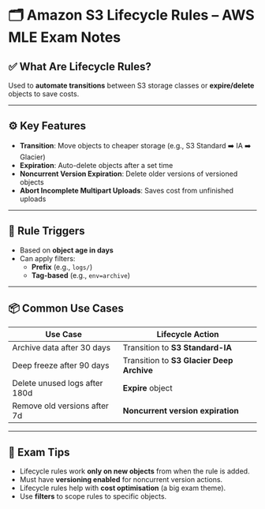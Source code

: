 # 🗂️ Amazon S3 Lifecycle Rules – AWS MLE Exam Notes

## ✅ What Are Lifecycle Rules?
Used to **automate transitions** between S3 storage classes or **expire/delete** objects to save costs.

---

## ⚙️ Key Features

- **Transition**: Move objects to cheaper storage (e.g., S3 Standard ➡️ IA ➡️ Glacier)
- **Expiration**: Auto-delete objects after a set time
- **Noncurrent Version Expiration**: Delete older versions of versioned objects
- **Abort Incomplete Multipart Uploads**: Saves cost from unfinished uploads

---

## 🧠 Rule Triggers

- Based on **object age in days**
- Can apply filters:
  - **Prefix** (e.g., `logs/`)
  - **Tag-based** (e.g., `env=archive`)

---

## 📦 Common Use Cases

| Use Case                        | Lifecycle Action                        |
|----------------------------------|------------------------------------------|
| Archive data after 30 days      | Transition to **S3 Standard-IA**         |
| Deep freeze after 90 days       | Transition to **S3 Glacier Deep Archive**|
| Delete unused logs after 180d   | **Expire** object                        |
| Remove old versions after 7d    | **Noncurrent version expiration**        |

---

## 🛑 Exam Tips

- Lifecycle rules work **only on new objects** from when the rule is added.
- Must have **versioning enabled** for noncurrent version actions.
- Lifecycle rules help with **cost optimisation** (a big exam theme).
- Use **filters** to scope rules to specific objects.
